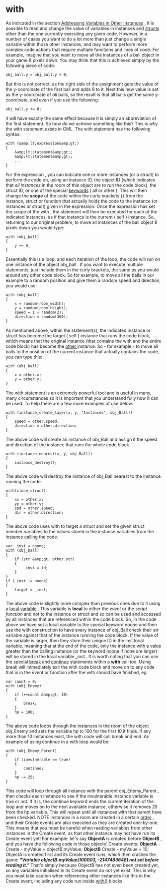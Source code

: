 # with

As indicated in the section [Addressing Variables in Other
Instances](../Addressing_Variables_In_Other_Instances) , it is
possible to read and change the value of variables in instances and
[structs](../Structs) other than the one currently executing any
given code. However, in a number of cases you want to do a lot more than
just change a single variable within those other instances, and may want
to perform more complex code actions that require multiple functions and
lines of code. For example, imagine that you want to move all the
instances of a ball object in your game 8 pixels down. You may think
that this is achieved simply by the following piece of code:

``` gml
obj_ball.y = obj_ball.y + 8;
```

But this is not correct, as the right side of the assignment gets the
value of the y-coordinate of the first ball and adds 8 to it. Next this
new value is set as the y-coordinate of *all* balls, so the result is
that all balls get the same y-coordinate, and even if you use the
following:

``` gml
obj_ball.y += 8;
```

it will have exactly the same effect because it is simply an
abbreviation of the first statement. So how *do* we achieve something
like this? This is why the with statement exists in GML. The with
statement has the following syntax:

``` gml
with (&amp;lt;expression&amp;gt;)
{
    &amp;lt;statement&amp;gt;;
    &amp;lt;statement&amp;gt;;
    ...
}
```

For the expression , you can indicate one or more instances (or a
struct) to perform the code on, using an instance ID, the object ID
(which indicates that *all instances* in the room of this object are to
run the code block), the struct ID, or one of the special
[keywords](../Instance_Keywords) ( all or other ). This will then
change the **scope** of the code within the curly brackets {} from the
instance, struct or function that actually holds the code to the
instance (or instances or struct) given in the expression. Once the
expression has set the scope of the with , the statement will then be
executed for each of the indicated instances, as if that instance is the
current ( self ) instance. So, returning to our original problem, to
move all instances of the ball object 8 pixels down you would type:

``` gml
with (obj_ball)
{
    y += 8;
}
```

Essentially this is a loop, and each iteration of the loop, the code
will run on one instance of the object obj_ball . If you want to execute
multiple statements, just include them in the curly brackets, the same
as you would around any other code block. So for example, to move all
the balls in our example to a random position and give them a random
speed and direction, you would use:

``` gml
with (obj_ball)
{
    x = random(room_width);
    y = random(room_height);
    speed = 1 + random(2);
    direction = random(360);
}
```

As mentioned above, within the statement(s), the indicated instance or
struct has become the target ( self ) instance that runs the code block,
which means that the original instance (that contains the with and the
entire code block) has become the [ other ](../Instance_Keywords)
instance. So - for example - to move all balls to the position of the
current instance that actually contains the code, you can type this:

``` gml
with (obj_ball)
{
    x = other.x;
    y = other.y;
}
```

The with statement is an extremely powerful tool and is useful in many,
many circumstances so it is important that you understand fully how it
can be used. To help there are a few more examples of use below:

``` gml
with (instance_create_layer(x, y, "Instances", obj_Ball))
{
    speed = other.speed;
    direction = other.direction;
}
```

The above code will create an instance of obj_Ball and assign it the
speed and direction of the instance that runs the whole code block.

``` gml
with (instance_nearest(x, y, obj_Ball))
{
    instance_destroy();
}
```

The above code will destroy the instance of obj_Ball nearest to the
instance running the code.

``` gml
with(clone_struct)
{
    xx = other.x;
    yy = other.y;
    spd = other.speed;
    dir = other.direction;
}
```

The above code uses with to target a struct and set the given struct
member variables to the values stored in the instance variables from the
instance calling the code.

``` gml
var _inst = noone;
with (obj_ball)
{
    if (str &amp;gt; other.str)
    {
        _inst = id;
    }
}
if (_inst != noone)
{
    target = _inst;
}
```

The above code is slightly more complex than previous ones due to it
using a [local variable](../Variables_And_Variable_Scope) . This
variable is **local** to either the *event* or the *script* *function*
and not to the instance or struct and so can be used and accessed by all
instances that are referenced within the code block. So, in the code
above we have set a local variable to the special keyword noone and then
use the with construction to have every instance of obj_Ball check their
str variable against that of the instance running the code block. If the
value of the variable is larger, then they store their unique ID in the
inst local variable, meaning that at the end of the code, only the
instance with a value greater than the calling instance (or the keyword
noone if none are larger) will be stored in the local variable \_inst .
It is worth noting that you can use the special [break](break) and
[continue](continue) statements within a **with** call too. Using
break will immediately exit the with code block and move on to any code
that is in the event or function after the with should have finished,
eg:

``` gml
var count = 0;
with (obj_Enemy)
{
    if (++count &amp;gt; 10)
    {
        break;
    }
    hp = 100;
}
```

The above code loops through the instances in the room of the object
obj_Enemy and sets the variable hp to 100 for the first 10 it finds. If
any more than 10 instances exist, the with code will call break and end.
An example of using continue in a with loop would be:

``` gml
with (obj_Enemy_Parent)
{
    if (invulnerable == true)
    {
        continue;
    }
    hp -= 25;
}
```

This code will loop through all instance with the parent
obj_Enemy_Parent , then checks each instance to see if the invulnerable
instance variable is true or not. If it is, the continue keyword ends
the current iteration of the loop and moves on to the next available
instance, otherwise it removes 25 from the hp variable. This will repeat
until all instances with that parent have been checked. NOTE Instances
in a room are created in a certain
[order](../../../The_Asset_Editors/Room_Properties/Room_Properties#creation_order)
, and their Create events are also executed as they are created
one-by-one. This means that you must be careful when reading variables
from other instances in the Create event, as that other instance may not
have run its Create event yet! For example: let's say **ObjectA** is
created before **ObjectB** , and you have the following code in those
objects' Create events: **ObjectA** Create - myValue = objectB.myValue;
**ObjectB** Create - myValue = 10; ObjectA is created first and its
Create event runs, which then crashes the game: ***"Variable
objectB.myValue(100003, -2147483648) not set before reading it."***
That's simply because ObjectB has not even been created yet, so any
variables initialised in its Create event do not yet exist. This is why
you must take caution when referencing other instances like this in the
Create event, including any code run inside [with()](with) blocks.
